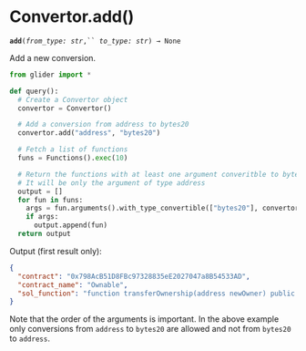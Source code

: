 # Convertor.add()

**`add`**`(`_`from_type: str`_`,`` `_`to_type: str`_`) → None`

Add a new conversion.

```python
from glider import *

def query():
  # Create a Convertor object 
  convertor = Convertor()

  # Add a conversion from address to bytes20
  convertor.add("address", "bytes20")

  # Fetch a list of functions
  funs = Functions().exec(10)

  # Return the functions with at least one argument converitble to bytes20
  # It will be only the argument of type address
  output = []
  for fun in funs:
    args = fun.arguments().with_type_convertible(["bytes20"], convertor)
    if args:
      output.append(fun)
  return output
```

Output (first result only):

```json
{
  "contract": "0x798AcB51D8FBc97328835eE2027047a8B54533AD",
  "contract_name": "Ownable",
  "sol_function": "function transferOwnership(address newOwner) public virtual onlyOwner {\n        require(newOwner != address(0),\"Ownable: new owner is the zero address\");\n        _setOwner(newOwner);\n    }"
}

```

Note that the order of the arguments is important. In the above example only conversions from `address` to `bytes20` are allowed and not from `bytes20` to `address`.
